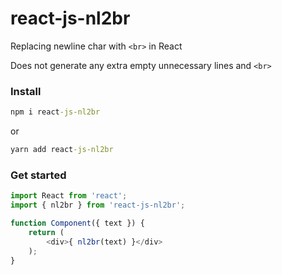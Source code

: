 # react-js-nl2br

Replacing newline char with `<br>` in React

Does not generate any extra empty unnecessary lines and `<br>`

### Install

```cmd
npm i react-js-nl2br
```

or

```cmd
yarn add react-js-nl2br
```

### Get started

```javascript
import React from 'react';
import { nl2br } from 'react-js-nl2br';

function Component({ text }) {
    return (
        <div>{ nl2br(text) }</div>
    );
}
```
